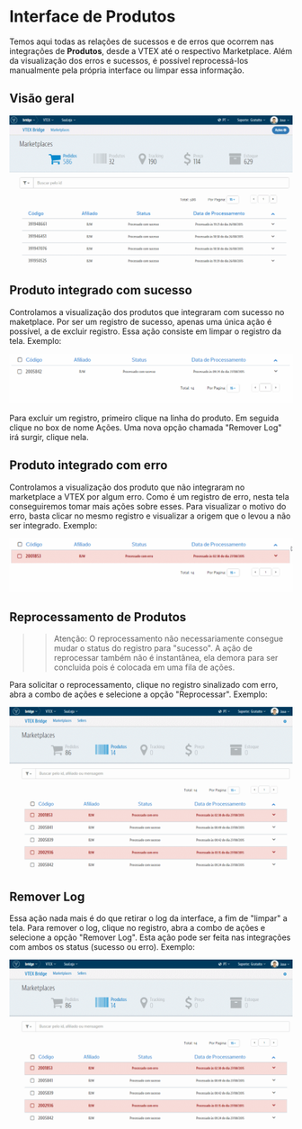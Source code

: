 # Interface de Produtos
Temos aqui todas as relações de sucessos e de erros que ocorrem nas integrações de **Produtos**, desde a VTEX até o respectivo Marketplace. Além da visualização dos erros e sucessos, é possível reprocessá-los manualmente pela própria interface ou limpar essa informação.


## Visão geral

![Interface de Produtos](V_visaogeral_produto.gif)

## Produto integrado com sucesso
Controlamos a visualização dos produtos que integraram com sucesso no maketplace. Por ser um registro de sucesso, apenas uma única ação é possível, a de excluir registro. Essa ação consiste em limpar o registro da tela.
Exemplo:

![Produtos com sucesso ](V_produto_sucesso.gif)

Para excluir um registro, primeiro clique na linha do produto. Em seguida clique no box de nome Ações. Uma nova opção chamada "Remover Log" irá surgir, clique nela.

## Produto integrado com erro

Controlamos a visualização dos produto que não integraram no marketplace a VTEX por algum erro. Como é um registro de erro, nesta tela conseguiremos tomar mais ações sobre esses.
Para visualizar o motivo do erro, basta clicar no mesmo registro e visualizar a origem que o levou a não ser integrado.
Exemplo:

![Produtos com erro](V_produto_erro.gif)

## Reprocessamento de Produtos

>> Atenção: O reprocessamento não necessariamente consegue mudar o status do registro para "sucesso". A ação de reprocessar também não é instantânea, ela demora para ser concluida pois é colocada em uma fila de ações.

Para solicitar o reprocessamento, clique no registro sinalizado com erro, abra a combo de ações e selecione a opção "Reprocessar".
Exemplo:

![Produtos processando](V_produto_reprocessando_erro.gif)

## Remover Log

Essa ação nada mais é do que retirar o log da interface, a fim de "limpar" a tela.
Para remover o log, clique no registro, abra a combo de ações e selecione a opção "Remover Log". Esta ação pode ser feita nas integrações com ambos os status (sucesso ou erro).
Exemplo:

![Produtos processando](V_produto_removendo_erro.gif)
